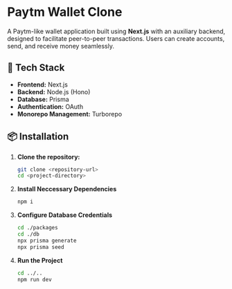 # Paytm Wallet Clone

A Paytm-like wallet application built using **Next.js** with an auxiliary backend, designed to facilitate peer-to-peer transactions. Users can create accounts, send, and receive money seamlessly.

## 🚀 Tech Stack
- **Frontend:** Next.js
- **Backend:** Node.js (Hono)
- **Database:** Prisma
- **Authentication:** OAuth
- **Monorepo Management:** Turborepo

## 📦 Installation

1. **Clone the repository:**
   ```sh
   git clone <repository-url>
   cd <project-directory>
   
2. **Install Neccessary Dependencies**
   ```sh
   npm i

3. **Configure Database Credentials**
   ```sh
   cd ./packages
   cd ./db
   npx prisma generate
   npx prisma seed

4. **Run the Project**
    ```sh
    cd ../..
    npm run dev
    

